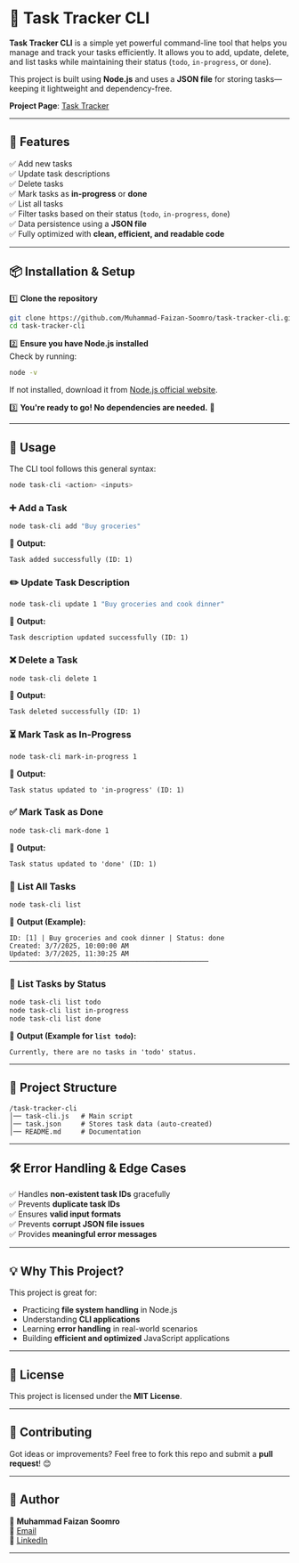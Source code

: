 # 📝 Task Tracker CLI

**Task Tracker CLI** is a simple yet powerful command-line tool that helps you manage and track your tasks efficiently. It allows you to add, update, delete, and list tasks while maintaining their status (`todo`, `in-progress`, or `done`).  

This project is built using **Node.js** and uses a **JSON file** for storing tasks—keeping it lightweight and dependency-free.  

**Project Page**: [Task Tracker](https://roadmap.sh/projects/task-tracker)

---

## 🚀 Features

✅ Add new tasks  
✅ Update task descriptions  
✅ Delete tasks  
✅ Mark tasks as **in-progress** or **done**  
✅ List all tasks  
✅ Filter tasks based on their status (`todo`, `in-progress`, `done`)  
✅ Data persistence using a **JSON file**  
✅ Fully optimized with **clean, efficient, and readable code**  

---

## 📦 Installation & Setup

1️⃣ **Clone the repository**  
```sh
git clone https://github.com/Muhammad-Faizan-Soomro/task-tracker-cli.git
cd task-tracker-cli
```

2️⃣ **Ensure you have Node.js installed**  
Check by running:  
```sh
node -v
```
If not installed, download it from [Node.js official website](https://nodejs.org/).

3️⃣ **You're ready to go! No dependencies are needed.** 🎉  

---

## 🔧 Usage

The CLI tool follows this general syntax:  
```sh
node task-cli <action> <inputs>
```

### ➕ Add a Task  
```sh
node task-cli add "Buy groceries"
```
📌 **Output:**  
```
Task added successfully (ID: 1)
```

### ✏️ Update Task Description  
```sh
node task-cli update 1 "Buy groceries and cook dinner"
```
📌 **Output:**  
```
Task description updated successfully (ID: 1)
```

### ❌ Delete a Task  
```sh
node task-cli delete 1
```
📌 **Output:**  
```
Task deleted successfully (ID: 1)
```

### ⏳ Mark Task as In-Progress  
```sh
node task-cli mark-in-progress 1
```
📌 **Output:**  
```
Task status updated to 'in-progress' (ID: 1)
```

### ✅ Mark Task as Done  
```sh
node task-cli mark-done 1
```
📌 **Output:**  
```
Task status updated to 'done' (ID: 1)
```

### 📜 List All Tasks  
```sh
node task-cli list
```
📌 **Output (Example):**  
```
ID: [1] | Buy groceries and cook dinner | Status: done
Created: 3/7/2025, 10:00:00 AM
Updated: 3/7/2025, 11:30:25 AM
──────────────────────────────────────────────────
```

### 🎯 List Tasks by Status  
```sh
node task-cli list todo
node task-cli list in-progress
node task-cli list done
```
📌 **Output (Example for `list todo`):**  
```
Currently, there are no tasks in 'todo' status.
```

---

## 📂 Project Structure

```
/task-tracker-cli
│── task-cli.js   # Main script
│── task.json     # Stores task data (auto-created)
│── README.md     # Documentation
```

---

## 🛠 Error Handling & Edge Cases

✅ Handles **non-existent task IDs** gracefully  
✅ Prevents **duplicate task IDs**  
✅ Ensures **valid input formats**  
✅ Prevents **corrupt JSON file issues**  
✅ Provides **meaningful error messages**  

---

## 💡 Why This Project?  

This project is great for:  
- Practicing **file system handling** in Node.js  
- Understanding **CLI applications**  
- Learning **error handling** in real-world scenarios  
- Building **efficient and optimized** JavaScript applications  

---

## 📜 License

This project is licensed under the **MIT License**.  

---

## 💬 Contributing  

Got ideas or improvements? Feel free to fork this repo and submit a **pull request**! 😊  

---

## 🙌 Author  

👤 **Muhammad Faizan Soomro**  
📧 [Email](mailto:mfaizansoomro00@gmail.com)  
🐙 [LinkedIn](https://www.linkedin.com/in/faizansoomro/)  

---